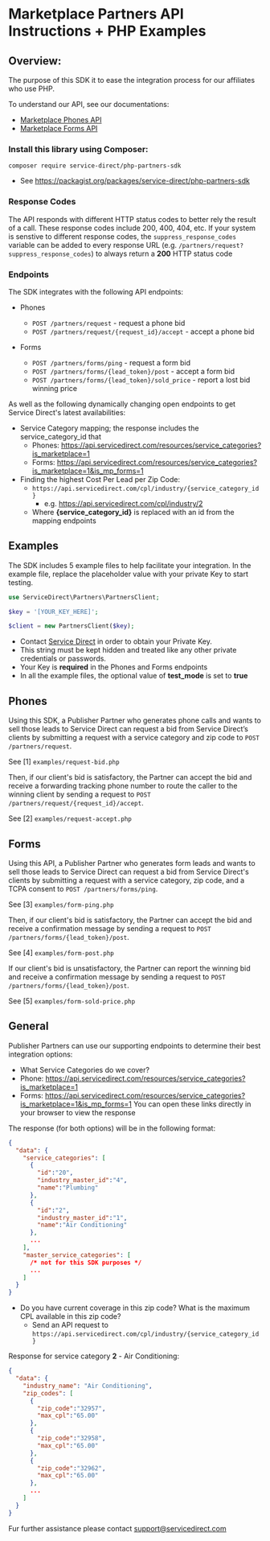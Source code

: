 # Marketplace Partners API Instructions + PHP Examples

## Overview:
The purpose of this SDK it to ease the integration process for our affiliates who use PHP.

To understand our API, see our documentations:
* [Marketplace Phones API](https://docs.google.com/document/d/1hp6HN8P0ZHgN6YAjACM6joyUwhNsgZsQqAHlcNCRnqY/edit#)
* [Marketplace Forms API](https://docs.google.com/document/d/1YmEs0q46fCZ7Q0nd62PL275-KTqS5D0ug2OtWwkaP-c/edit#)

### Install this library using Composer:
`composer require service-direct/php-partners-sdk`
* See https://packagist.org/packages/service-direct/php-partners-sdk

### Response Codes
The API responds with different HTTP status codes to better rely the result of a call.
These response codes include 200, 400, 404, etc.
If your system is senstive to different response codes, the `suppress_response_codes` variable
can be added to every response URL (e.g. `/partners/request?suppress_response_codes`) to always
return a **200** HTTP status code

### Endpoints
The SDK integrates with the following API endpoints:

* Phones
  * `POST /partners/request` - request a phone bid
  * `POST /partners/request/{request_id}/accept` - accept a phone bid

* Forms
  * `POST /partners/forms/ping` - request a form bid
  * `POST /partners/forms/{lead_token}/post` - accept a form bid
  * `POST /partners/forms/{lead_token}/sold_price` - report a lost bid winning price

As well as the following dynamically changing open endpoints to get Service Direct's latest availabilities:

* Service Category mapping; the response includes the service_category_id that 
  * Phones: https://api.servicedirect.com/resources/service_categories?is_marketplace=1
  * Forms: https://api.servicedirect.com/resources/service_categories?is_marketplace=1&is_mp_forms=1
* Finding the highest Cost Per Lead per Zip Code:
  * `https://api.servicedirect.com/cpl/industry/{service_category_id}`
    * e.g. https://api.servicedirect.com/cpl/industry/2
  * Where **{service_category_id}** is replaced with an id from the mapping endpoints

## Examples
The SDK includes 5 example files to help facilitate your integration.
In the example file, replace the placeholder value with your private Key to start testing.
```php
use ServiceDirect\Partners\PartnersClient;

$key = '[YOUR_KEY_HERE]';

$client = new PartnersClient($key);
```
* Contact [Service Direct](https://servicedirect.com) in order to obtain your Private Key.
* This string must be kept hidden and treated like any other private credentials or passwords.
* Your Key is **required** in the Phones and Forms endpoints
* In all the example files, the optional value of **test_mode** is set to **true**

## Phones
Using this SDK, a Publisher Partner who generates phone calls and wants to sell those leads to Service Direct can
request a bid from Service Direct’s clients by submitting a request with a service category and zip code to
`POST /partners/request`.

See [1] `examples/request-bid.php`

Then, if our client's bid is satisfactory, the Partner can accept the bid and receive a forwarding tracking phone number
to route the caller to the winning client by sending a request to `POST /partners/request/{request_id}/accept`.

See [2] `examples/request-accept.php`

## Forms
Using this API, a Publisher Partner who generates form leads and wants to sell those leads to Service Direct can
request a bid from Service Direct's clients by submitting a request with a service category, zip code, and a
TCPA consent to `POST /partners/forms/ping`.

See [3] `examples/form-ping.php`

Then, if our client's bid is satisfactory, the Partner can accept the bid and receive a confirmation message by
sending a request to `POST /partners/forms/{lead_token}/post`.

See [4] `examples/form-post.php`

If our client's bid is unsatisfactory, the Partner can report the winning bid and receive a confirmation message by
sending a request to `POST /partners/forms/{lead_token}/post`.

See [5] `examples/form-sold-price.php`

## General
Publisher Partners can use our supporting endpoints to determine their best integration options:
* What Service Categories do we cover?
* Phone: https://api.servicedirect.com/resources/service_categories?is_marketplace=1
* Forms: https://api.servicedirect.com/resources/service_categories?is_marketplace=1&is_mp_forms=1
You can open these links directly in your browser to view the response

The response (for both options) will be in the following format:
```json
{
  "data": {
    "service_categories": [
      {
        "id":"20",
        "industry_master_id":"4",
        "name":"Plumbing"
      },
      {
        "id":"2",
        "industry_master_id":"1",
        "name":"Air Conditioning"
      },
      ...
    ],
    "master_service_categories": [
      /* not for this SDK purposes */
      ...
    ]
  }
}
```

* Do you have current coverage in this zip code? What is the maximum CPL available in this zip code?
  * Send an API request to `https://api.servicedirect.com/cpl/industry/{service_category_id}`

Response for service category **2** - Air Conditioning:
```json
{
  "data": {
    "industry_name": "Air Conditioning",
    "zip_codes": [
      {
        "zip_code":"32957",
        "max_cpl":"65.00"
      },
      {
        "zip_code":"32958",
        "max_cpl":"65.00"
      },
      {
        "zip_code":"32962",
        "max_cpl":"65.00"
      },
      ...
    ]
  }
}
```
Fur further assistance please contact support@servicedirect.com
